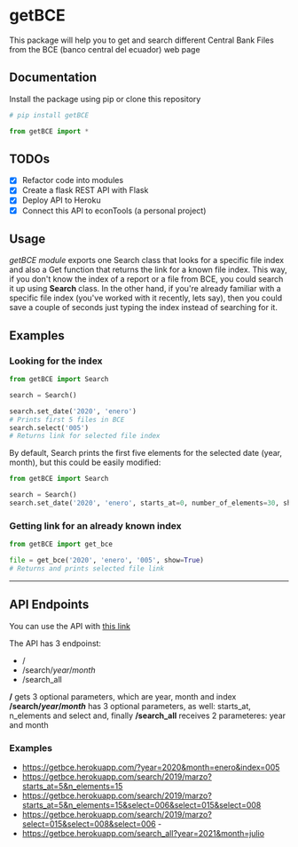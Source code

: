# getBCE

This package will help you to get and search different Central Bank Files from the BCE (banco central del ecuador) web
page

## Documentation

Install the package using pip or clone this repository

```python
# pip install getBCE

from getBCE import *
```

## TODOs

- [x] Refactor code into modules
- [x] Create a flask REST API with Flask
- [x] Deploy API to Heroku
- [x] Connect this API to econTools (a personal project)

## Usage

*getBCE module* exports one Search class that looks for a specific file index and
also a Get function that returns the link for a known file index. This way, if you don't
know the index of a report or a file from BCE, you could search it up using **Search** class.
In the other hand, if you're already familiar with a specific file index (you've worked with it recently, lets say), then
you could save a couple of seconds just typing the index instead of searching for it.

## Examples

### Looking for the index 
```python
from getBCE import Search

search = Search()

search.set_date('2020', 'enero')
# Prints first 5 files in BCE
search.select('005')
# Returns link for selected file index
```

By default, Search prints the first five elements for the selected date (year, month), but this could
be easily modified:
```python
from getBCE import Search

search = Search()
search.set_date('2020', 'enero', starts_at=0, number_of_elements=30, show=True)
```

### Getting link for an already known index
```python
from getBCE import get_bce

file = get_bce('2020', 'enero', '005', show=True)
# Returns and prints selected file link
```

---

## API Endpoints

You can use the API with [this link](https://getbce.herokuapp.com/)

The API has 3 endpoinst:
 - /
 - /search/*year*/*month*
 - /search_all

**/** gets 3 optional parameters, which are year, month and index
**/search/*year*/*month*** has 3 optional parameters, as well: starts_at, n_elements and select
and, finally **/search_all** receives 2 parameteres: year and month

### Examples
 - https://getbce.herokuapp.com/?year=2020&month=enero&index=005
 - https://getbce.herokuapp.com/search/2019/marzo?starts_at=5&n_elements=15
 - https://getbce.herokuapp.com/search/2019/marzo?starts_at=5&n_elements=15&select=006&select=015&select=008
 - https://getbce.herokuapp.com/search/2019/marzo?select=015&select=008&select=006 -
 - https://getbce.herokuapp.com/search_all?year=2021&month=julio
